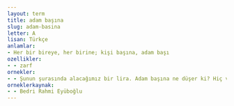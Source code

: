 ```yaml
---
layout: term
title: adam başına
slug: adam-basina
letter: A
lisan: Türkçe
anlamlar:
- Her bir bireye, her birine; kişi başına, adam başı
ozellikler:
- - zarf
ornekler:
- - Şunun şurasında alacağımız bir lira. Adam başına ne düşer ki? Hiç vermese ne olur yani? Aramızda cirmini paylaşırız gider.
orneklerkaynak:
- - Bedri Rahmi Eyüboğlu
---
```

